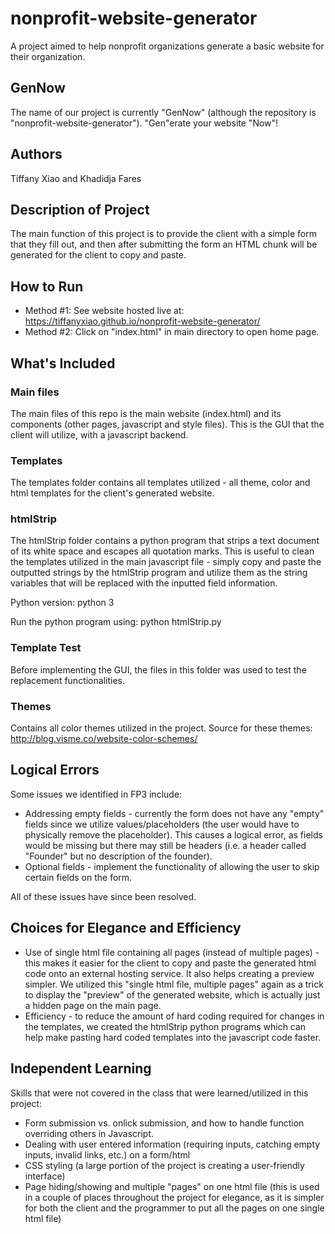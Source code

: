 # nonprofit-website-generator
A project aimed to help nonprofit organizations generate a basic website for their organization.

## GenNow
The name of our project is currently "GenNow" (although the repository is "nonprofit-website-generator"). "Gen"erate your website "Now"!

## Authors
Tiffany Xiao and Khadidja Fares

## Description of Project
The main function of this project is to provide the client with a simple form that they fill out, and then after submitting the form an HTML chunk will be generated for the client to copy and paste.

## How to Run
* Method #1: See website hosted live at: https://tiffanyxiao.github.io/nonprofit-website-generator/
* Method #2: Click on "index.html" in main directory to open home page.

## What's Included

### Main files
The main files of this repo is the main website (index.html) and its components (other pages, javascript and style files). This is the GUI that the client will utilize, with a javascript backend.

### Templates
The templates folder contains all templates utilized - all theme, color and html templates for the client's generated website.

### htmlStrip
The htmlStrip folder contains a python program that strips a text document of its white space and escapes all quotation marks. This is useful to clean the templates utilized in the main javascript file - simply copy and paste the outputted strings by the htmlStrip program and utilize them as the string variables that will be replaced with the inputted field information.

Python version: python 3

Run the python program using: python htmlStrip.py

### Template Test
Before implementing the GUI, the files in this folder was used to test the replacement functionalities.

### Themes
Contains all color themes utilized in the project.
Source for these themes: http://blog.visme.co/website-color-schemes/

## Logical Errors
Some issues we identified in FP3 include:
* Addressing empty fields - currently the form does not have any "empty" fields since we utilize values/placeholders (the user would have to physically remove the placeholder). This causes a logical error, as fields would be missing but there may still be headers (i.e. a header called "Founder" but no description of the founder).
* Optional fields - implement the functionality of allowing the user to skip certain fields on the form.

All of these issues have since been resolved.

## Choices for Elegance and Efficiency
* Use of single html file containing all pages (instead of multiple pages) - this makes it easier for the client to copy and paste the generated html code onto an external hosting service. It also helps creating a preview simpler. We utilized this "single html file, multiple pages" again as a trick to display the "preview" of the generated website, which is actually just a hidden page on the main page.
* Efficiency - to reduce the amount of hard coding required for changes in the templates, we created the htmlStrip python programs which can help make pasting hard coded templates into the javascript code faster.

## Independent Learning
Skills that were not covered in the class that were learned/utilized in this project:
* Form submission vs. onlick submission, and how to handle function overriding others in Javascript.
* Dealing with user entered information (requiring inputs, catching empty inputs, invalid links, etc.) on a form/html
* CSS styling (a large portion of the project is creating a user-friendly interface)
* Page hiding/showing and multiple "pages" on one html file (this is used in a couple of places throughout the project for elegance, as it is simpler for both the client and the programmer to put all the pages on one single html file)
